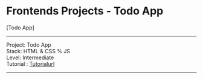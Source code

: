 # Frontends Projects - Todo App

[Todo App]

---
Project: Todo App\
Stack: HTML & CSS % JS\
Level: Intermediate\
Tutorial : [Tutorialurl](https://frontendsprojects.com/todo-app)

---
